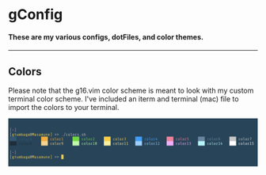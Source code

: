 # gConfig
#### These are my various configs, dotFiles, and color themes.

---

## Colors
Please note that the g16.vim color scheme is meant to look with my custom terminal color scheme.  I've included an iterm and terminal (mac) file to import the colors to your terminal.

![](images/colorSample.png)
